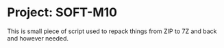 # Project: SOFT-M10
This is small piece of script used to repack things from ZIP to 7Z and back and however needed.
